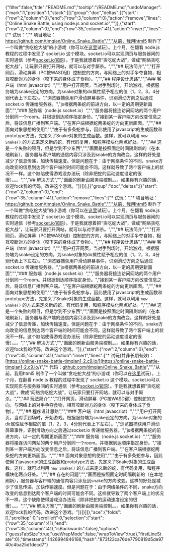 {"filter":false,"title":"README.md","tooltip":"/README.md","undoManager":{"mark":1,"position":1,"stack":[[{"group":"doc","deltas":[{"start":{"row":2,"column":0},"end":{"row":3,"column":0},"action":"remove","lines":["Online Snake Battle, using node.js and socket.io",""]},{"start":{"row":2,"column":0},"end":{"row":35,"column":41},"action":"insert","lines":["* 试玩：","* 项目地址：https://github.com/timqian/Online_Snake_Battle","","从前，我用html5 制作了一个叫做“贪吃蛇大战”的小游戏（你可以在[这里]()试玩）。上个月，在翻看 node.js 教程的过程中发现了 socket.io 这个模块。socket.io可以实现网页与服务器间的实时通信（参考[socket.io官网](http://socket.io/)）。于是我就想着把“贪吃蛇大战”，做成“网络贪吃蛇大战”，让玩家只要打开网站，就可以与对手厮杀。","","## 玩法简介","","打开网页，滑动屏幕（PC按WASD键）控制蛇的方向，与网络上的对手争夺食物，相互咬断对方的身体（咬下来的身体成了食物）。","","## 程序设计思路","","### 客户端（html javascript）","","用户打开网页，当对手到场时，开始游戏。根据服务端为snake设定的方向，为snake对象的dir属性赋予相应的值（1，2，3，4分别代表上下左右）。","浏览器捕获用户滑动屏幕事件，识别滑动方向之后通过socket.io 传递给服务器。","js根据两条蛇的前进方向，以一定的周期更新画面","","### 服务端（node.js socket.io）","","服务器将接连访问网站的两个用户分到同一个room。并根据到达顺序指定身份。","接到某一客户端方向改变信息之后，将该信息广播到客户端。","在客户端根据蛇两条蛇的方向更新画面。","","## 面向对象思想的使用","","由于有多条蛇参与，因此使用了javascript的生成函数和prototype方法，先定义了Snake对象的生成函数。这样，就可以利用 `new Snake()` 的方式来定义新的蛇，有代码复用，和程序模块化两点好处。","","## 这是一个失败的项目，但是学到不少东西","","画面是按照固定时间隔刷新的（在本地刷新），服务器与客户端的通信内容只涉及到snake的方向改变。这样的好处是减少了信息传递，加快传输速度。但是问题在于：由于网络条件的不同，snake方向改变的信息到达两个客户端的时间可能会不同。这样就导致了两个客户端上的状况不一样。这个缺陷使得游戏没办法玩（除非把蛇的运动速度设定的很慢）。。。","","## 解决方式","","画面的刷新由服务端控制。。。如果你有兴趣的话，欢迎fock我的代码，改进这个游戏。"]}]}],[{"group":"doc","deltas":[{"start":{"row":2,"column":0},"end":{"row":35,"column":41},"action":"remove","lines":["* 试玩：","* 项目地址：https://github.com/timqian/Online_Snake_Battle","","从前，我用html5 制作了一个叫做“贪吃蛇大战”的小游戏（你可以在[这里]()试玩）。上个月，在翻看 node.js 教程的过程中发现了 socket.io 这个模块。socket.io可以实现网页与服务器间的实时通信（参考[socket.io官网](http://socket.io/)）。于是我就想着把“贪吃蛇大战”，做成“网络贪吃蛇大战”，让玩家只要打开网站，就可以与对手厮杀。","","## 玩法简介","","打开网页，滑动屏幕（PC按WASD键）控制蛇的方向，与网络上的对手争夺食物，相互咬断对方的身体（咬下来的身体成了食物）。","","## 程序设计思路","","### 客户端（html javascript）","","用户打开网页，当对手到场时，开始游戏。根据服务端为snake设定的方向，为snake对象的dir属性赋予相应的值（1，2，3，4分别代表上下左右）。","浏览器捕获用户滑动屏幕事件，识别滑动方向之后通过socket.io 传递给服务器。","js根据两条蛇的前进方向，以一定的周期更新画面","","### 服务端（node.js socket.io）","","服务器将接连访问网站的两个用户分到同一个room。并根据到达顺序指定身份。","接到某一客户端方向改变信息之后，将该信息广播到客户端。","在客户端根据蛇两条蛇的方向更新画面。","","## 面向对象思想的使用","","由于有多条蛇参与，因此使用了javascript的生成函数和prototype方法，先定义了Snake对象的生成函数。这样，就可以利用 `new Snake()` 的方式来定义新的蛇，有代码复用，和程序模块化两点好处。","","## 这是一个失败的项目，但是学到不少东西","","画面是按照固定时间隔刷新的（在本地刷新），服务器与客户端的通信内容只涉及到snake的方向改变。这样的好处是减少了信息传递，加快传输速度。但是问题在于：由于网络条件的不同，snake方向改变的信息到达两个客户端的时间可能会不同。这样就导致了两个客户端上的状况不一样。这个缺陷使得游戏没办法玩（除非把蛇的运动速度设定的很慢）。。。","","## 解决方式","","画面的刷新由服务端控制。。。如果你有兴趣的话，欢迎fock我的代码，改进这个游戏。"]},{"start":{"row":2,"column":0},"end":{"row":35,"column":41},"action":"insert","lines":["* 试玩(并非长期有效)：[https://online-snake-battle-timqian1-2.c9.io/](https://online-snake-battle-timqian1-2.c9.io/)","* 代码：[github.com/timqian/Online_Snake_Battle](https://github.com/timqian/Online_Snake_Battle)","","从前，我用html5 制作了一个叫做“贪吃蛇大战”的小游戏（你可以在[这里]()试玩）。上个月，在翻看 node.js 教程的过程中发现了 socket.io 这个模块。socket.io可以实现网页与服务器间的实时通信（参考[socket.io官网](http://socket.io/)）。于是我就想着把“贪吃蛇大战”，做成“网络贪吃蛇大战”，让玩家只要打开网站，就可以与对手厮杀。","","## 玩法简介","","打开网页，滑动屏幕（PC按WASD键）控制蛇的方向，与网络上的对手争夺食物，相互咬断对方的身体（咬下来的身体成了食物）。","","## 程序设计思路","","### 客户端（html javascript）","","用户打开网页，当对手到场时，开始游戏。根据服务端为snake设定的方向，为snake对象的dir属性赋予相应的值（1，2，3，4分别代表上下左右）。","浏览器捕获用户滑动屏幕事件，识别滑动方向之后通过socket.io 传递给服务器。","js根据两条蛇的前进方向，以一定的周期更新画面","","### 服务端（node.js socket.io）","","服务器将接连访问网站的两个用户分到同一个room。并根据到达顺序指定身份。","接到某一客户端方向改变信息之后，将该信息广播到客户端。","在客户端根据蛇两条蛇的方向更新画面。","","## 面向对象思想的使用","","由于有多条蛇参与，因此使用了javascript的生成函数和prototype方法，先定义了Snake对象的生成函数。这样，就可以利用 `new Snake()` 的方式来定义新的蛇，有代码复用，和程序模块化两点好处。","","## 存在的问题","","画面是按照固定时间隔刷新的（在本地刷新），服务器与客户端的通信内容只涉及到snake的方向改变。这样的好处是减少了信息传递，加快传输速度。但是问题在于：由于网络条件的不同，snake方向改变的信息到达两个客户端的时间可能会不同。这样就导致了两个客户端上的状况不一样。这个缺陷使得游戏没办法玩（除非把蛇的运动速度设定的很慢）。。。","","## 解决方案","","画面的刷新由服务端控制。。。如果你有兴趣的话，欢迎fock我的代码，改进这个游戏。"]}]}]]},"ace":{"folds":[],"scrolltop":0,"scrollleft":0,"selection":{"start":{"row":35,"column":41},"end":{"row":35,"column":41},"isBackwards":false},"options":{"guessTabSize":true,"useWrapMode":false,"wrapToView":true},"firstLineState":0},"timestamp":1426994846188,"hash":"873f23ca76de7790819d5de9740c4ba25d1decd7"}